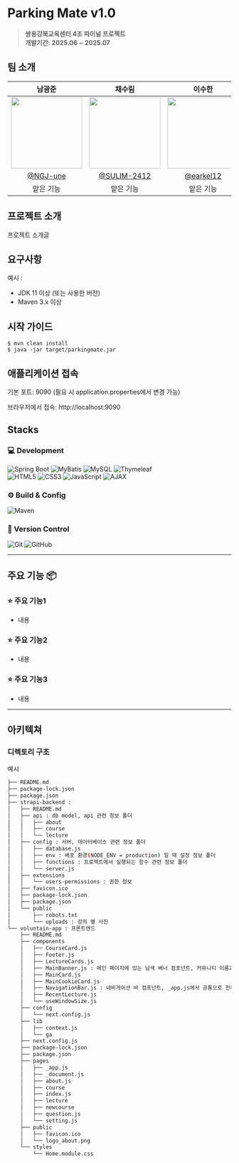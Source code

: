 ﻿# Parking Mate v1.0
> **쌍용강북교육센터 4조 파이널 프로젝트** <br/> **개발기간: 2025.06 ~ 2025.07**

## 팀 소개

| 남광준 | 채수림 | 이수한 | 박현진 | 
| :------------------------------------------------------------------------------: | :---------------------------------------------------------------------------------------------------------------------------------------------------: | :---------------------------------------------------------------------------------------------------------------------------------------------------------------------------------------------------: | :---------------------------------------------------------------------------------------------------------------------------------------------------------------------------------------------------: |  
| <img width="160px" src="https://avatars.githubusercontent.com/u/192104176?v=4" />|                      <img width="160px" src="https://avatars.githubusercontent.com/u/191688814?v=4" />    |                   <img width="160px" src="https://avatars.githubusercontent.com/u/193758311?v=4"/>   |                   <img width="160px" src="https://avatars.githubusercontent.com/u/108499461?v=4"/>   |
| [@NGJ-une](https://github.com/NGJ-une) | [@SULIM-2412](https://github.com/SULIM-241) | [@earkel12](https://github.com/earkel12) | [@TejavaV3](https://github.com/TejavaV3) |
| 맡은 기능 | 맡은 기능 | 맡은 기능 | 맡은 기능 |  

## 프로젝트 소개

프로젝트 소개글

## 요구사항
예시 : 
- JDK 11 이상 (또는 사용한 버전)
- Maven 3.x 이상

## 시작 가이드
```
$ mvn clean install
$ java -jar target/parkingmate.jar
```
## 애플리케이션 접속
기본 포트: 9090 (필요 시 application.properties에서 변경 가능)

브라우저에서 접속: http://localhost:9090
## Stacks

### 💻 Development  
![Spring Boot](https://img.shields.io/badge/Spring%20Boot-6DB33F?style=for-the-badge&logo=springboot&logoColor=white)  ![MyBatis](https://img.shields.io/badge/MyBatis-0052CC?style=for-the-badge&logo=MyBatis&logoColor=white) ![MySQL](https://img.shields.io/badge/MySQL-4479A1?style=for-the-badge&logo=mysql&logoColor=white) ![Thymeleaf](https://img.shields.io/badge/Thymeleaf-005F0F?style=for-the-badge&logo=thymeleaf&logoColor=white)    
![HTML5](https://img.shields.io/badge/HTML5-E34F26?style=for-the-badge&logo=html5&logoColor=white) ![CSS3](https://img.shields.io/badge/CSS3-1572B6?style=for-the-badge&logo=css3&logoColor=white) ![JavaScript](https://img.shields.io/badge/JavaScript-F7DF1E?style=for-the-badge&logo=javascript&logoColor=black) ![AJAX](https://img.shields.io/badge/AJAX-000000?style=for-the-badge&logoColor=white)

### ⚙️ Build & Config  
![Maven](https://img.shields.io/badge/Maven-C71A36?style=for-the-badge&logo=apachemaven&logoColor=white)

### 🔧 Version Control  
![Git](https://img.shields.io/badge/Git-F05032?style=for-the-badge&logo=git&logoColor=white) ![GitHub](https://img.shields.io/badge/GitHub-181717?style=for-the-badge&logo=github&logoColor=white)

---
## 주요 기능 📦

### ⭐️ 주요 기능1
- 내용

### ⭐️ 주요 기능2
- 내용

### ⭐️ 주요 기능3
- 내용

---
## 아키텍쳐

### 디렉토리 구조
예시

```bash
├── README.md
├── package-lock.json
├── package.json
├── strapi-backend : 
│   ├── README.md
│   ├── api : db model, api 관련 정보 폴더
│   │   ├── about
│   │   ├── course
│   │   └── lecture
│   ├── config : 서버, 데이터베이스 관련 정보 폴더
│   │   ├── database.js
│   │   ├── env : 배포 환경(NODE_ENV = production) 일 때 설정 정보 폴더
│   │   ├── functions : 프로젝트에서 실행되는 함수 관련 정보 폴더
│   │   └── server.js
│   ├── extensions
│   │   └── users-permissions : 권한 정보
│   ├── favicon.ico
│   ├── package-lock.json
│   ├── package.json
│   └── public
│       ├── robots.txt
│       └── uploads : 강의 별 사진
└── voluntain-app : 프론트엔드
    ├── README.md
    ├── components
    │   ├── CourseCard.js
    │   ├── Footer.js
    │   ├── LectureCards.js
    │   ├── MainBanner.js : 메인 페이지에 있는 남색 배너 컴포넌트, 커뮤니티 이름과 슬로건을 포함.
    │   ├── MainCard.js
    │   ├── MainCookieCard.js
    │   ├── NavigationBar.js : 네비게이션 바 컴포넌트, _app.js에서 공통으로 전체 페이지에 포함됨.
    │   ├── RecentLecture.js
    │   └── useWindowSize.js
    ├── config
    │   └── next.config.js
    ├── lib
    │   ├── context.js
    │   └── ga
    ├── next.config.js
    ├── package-lock.json
    ├── package.json
    ├── pages
    │   ├── _app.js
    │   ├── _document.js
    │   ├── about.js
    │   ├── course
    │   ├── index.js
    │   ├── lecture
    │   ├── newcourse
    │   ├── question.js
    │   └── setting.js
    ├── public
    │   ├── favicon.ico
    │   └── logo_about.png
    └── styles
        └── Home.module.css

```
